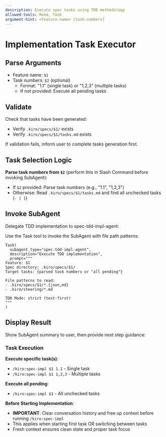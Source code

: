 ```yaml
---
description: Execute spec tasks using TDD methodology
allowed-tools: Read, Task
argument-hint: <feature-name> [task-numbers]
---
```


# Implementation Task Executor

## Parse Arguments

- Feature name: `$1`
- Task numbers: `$2` (optional)
  - Format: "1.1" (single task) or "1,2,3" (multiple tasks)
  - If not provided: Execute all pending tasks

## Validate

Check that tasks have been generated:

- Verify `.kiro/specs/$1/` exists
- Verify `.kiro/specs/$1/tasks.md` exists

If validation fails, inform user to complete tasks generation first.

## Task Selection Logic

**Parse task numbers from `$2`** (perform this in Slash Command before invoking SubAgent):

- If `$2` provided: Parse task numbers (e.g., "1.1", "1,2,3")
- Otherwise: Read `.kiro/specs/$1/tasks.md` and find all unchecked tasks (`- [ ]`)

## Invoke SubAgent

Delegate TDD implementation to spec-tdd-impl-agent:

Use the Task tool to invoke the SubAgent with file path patterns:

```
Task(
  subagent_type="spec-tdd-impl-agent",
  description="Execute TDD implementation",
  prompt="""
Feature: $1
Spec directory: .kiro/specs/$1/
Target tasks: {parsed task numbers or "all pending"}

File patterns to read:
- .kiro/specs/$1/*.{json,md}
- .kiro/steering/*.md

TDD Mode: strict (test-first)
"""
)
```

## Display Result

Show SubAgent summary to user, then provide next step guidance:

### Task Execution

**Execute specific task(s)**:

- `/kiro:spec-impl $1 1.1` - Single task
- `/kiro:spec-impl $1 1,2,3` - Multiple tasks

**Execute all pending**:

- `/kiro:spec-impl $1` - All unchecked tasks

**Before Starting Implementation**:

- **IMPORTANT**: Clear conversation history and free up context before running `/kiro:spec-impl`
- This applies when starting first task OR switching between tasks
- Fresh context ensures clean state and proper task focus
